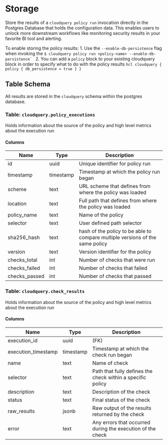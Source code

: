 # Storage



Store the results of a `cloudquery policy run` invocation directly in the Postgres Database that holds the configuration data. This enables users to unlock more downstream workflows like monitoring security results in your favorite BI tool and alerting.

To enable storing the policy results:
    1. Use the `--enable-db-persistence` flag when invoking the 
        ```
            $ cloudquery policy run <policy-name> --enable-db-persistence` 
        ```
    2. You can add a `policy` block to your existing cloudquery block in order to specify what to do with the policy results
        ```hcl
        cloudquery {
            policy {
                db_persistence = true
            }
        }
        ```


## Table Schema

All results are stored in the `cloudquery` schema within the postgres database.

### Table: `cloudquery.policy_executions`
Holds information about the source of the policy and high level metrics about the execution run 
#### Columns
| Name        | Type           | Description  |
| ------------- | ------------- | -----  |
|id|uuid|Unique identifier for policy run|
|timestamp|timestamp|Timestamp at which the policy run began|
|scheme|text|URL scheme that defines from where the policy was loaded|
|location|text|Full path that defines from where the policy was loaded|
|policy_name|text|Name of the policy|
|selector|text|User defined path selector|
|sha256_hash|text|hash of the policy to be able to compare multiple versions of the same policy|
|version|text|Version identifier for the policy|
|checks_total|int|Number of checks that were run|
|checks_failed|int|Number of checks that failed|
|checks_passed|int|Number of checks that passed|




### Table: `cloudquery.check_results`
Holds information about the source of the policy and high level metrics about the execution run 
#### Columns
| Name        | Type           | Description  |
| ------------- | ------------- | -----  |
|execution_id|uuid|(FK)|
|execution_timestamp|timestamp|Timestamp at which the check run began|
|name|text|Name of check|
|selector|text|Path that fully defines the check within a specific policy |
|description|text|Description of the check|
|status|text|Final status of the check|
|raw_results|jsonb|Raw output of the results returned by the check|
|error|text|Any errors that occurred during the execution of the check|
  
